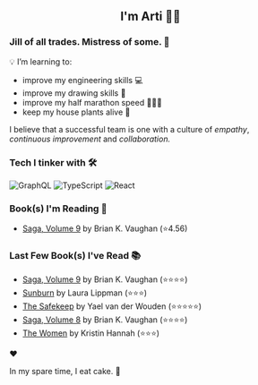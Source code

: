<div align="center">
  
  ## I'm Arti 👋🏽
  
</div>
  
### Jill of all trades. Mistress of some. 👑

💡 I’m learning to:
  - improve my engineering skills 💻
  - improve my drawing skills 🎨
  - improve my half marathon speed 🏃🏽‍♀️
  - keep my house plants alive 🌱

I believe that a successful team is one with a culture of _empathy_, _continuous improvement_ and _collaboration._


### Tech I tinker with 🛠️  

![GraphQL](https://img.shields.io/badge/-GraphQL-E10098?logo=graphql&logoColor=white&style=flat)
![TypeScript](https://img.shields.io/badge/-TypeScript-3178C6?logo=typescript&logoColor=white&style=flat)
![React](https://img.shields.io/badge/-React-61DAFB?logo=react&logoColor=white&style=flat) 



### Book(s) I'm Reading 📖
<!-- GOODREADS-LIST:START -->
- [Saga, Volume 9](https://www.goodreads.com/review/show/7345837821?utm_medium=api&utm_source=rss) by Brian K. Vaughan (⭐️4.56)
<!-- GOODREADS-LIST:END -->

### Last Few Book(s) I've Read 📚
<!-- GOODREADS-READ-LIST:START -->
- [Saga, Volume 9](https://www.goodreads.com/review/show/7345837821?utm_medium=api&utm_source=rss) by Brian K. Vaughan (⭐⭐⭐⭐)
- [Sunburn](https://www.goodreads.com/review/show/7594060165?utm_medium=api&utm_source=rss) by Laura Lippman (⭐⭐⭐)
- [The Safekeep](https://www.goodreads.com/review/show/7521222460?utm_medium=api&utm_source=rss) by Yael van der Wouden (⭐⭐⭐⭐⭐)
- [Saga, Volume 8](https://www.goodreads.com/review/show/7345837725?utm_medium=api&utm_source=rss) by Brian K. Vaughan (⭐⭐⭐⭐)
- [The Women](https://www.goodreads.com/review/show/7059265189?utm_medium=api&utm_source=rss) by Kristin Hannah (⭐⭐⭐)
<!-- GOODREADS-READ-LIST:END -->
❤️

In my spare time, I eat cake. 🍰
